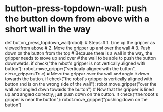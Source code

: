 # button-press-topdown-wall: push the button down from above with a short wall in the way
def button_press_topdown_wall(robot):
    # Steps:
    #  1. Line up the gripper as viewed from above
    #  2. Move the gripper up and over the wall
    #  3. Push down on the button from the top
    # Because there is a wall in the way, the gripper needs to move up and over
    # the wall to be able to push the button downwards.
    if check("the robot's gripper is not vertically aligned with button"):
        robot.move_gripper("vertically aligned with the button", close_gripper=True)
    # Move the gripper over the wall and angle it down towards the button.
    if check("the robot's gripper is vertically aligned with button and is on the wrong side of the wall"):
        robot.move_gripper("over the wall and angled down towards the button")
    # Now that the gripper is lined up and angled correctly, just push down on the button.
    if check("the robot's gripper is near the button"):
        robot.move_gripper("pushing down on the button")